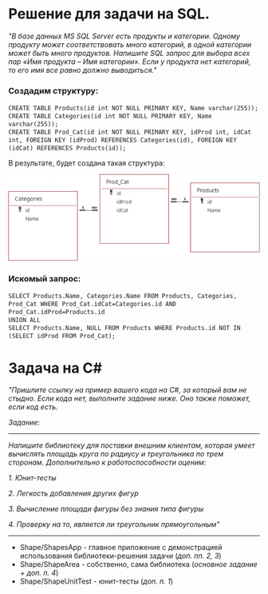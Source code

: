 # Решение для задачи на SQL.

*"В базе данных MS SQL Server есть продукты и категории. Одному продукту может соответствовать много категорий, в одной категории может быть много продуктов. Напишите SQL запрос для выбора всех пар «Имя продукта – Имя категории». Если у продукта нет категорий, то его имя все равно должно выводиться."*

###  Создадим структуру:
    CREATE TABLE Products(id int NOT NULL PRIMARY KEY, Name varchar(255));
    CREATE TABLE Categories(id int NOT NULL PRIMARY KEY, Name varchar(255));
    CREATE TABLE Prod_Cat(id int NOT NULL PRIMARY KEY, idProd int, idCat int, FOREIGN KEY (idProd) REFERENCES Categories(id), FOREIGN KEY (idCat) REFERENCES Products(id));

В результате, будет создана такая структура:

![Полученная структура данных](https://raw.githubusercontent.com/RedSerge/mindbox_hh/master/dbscheme.png)

### Искомый запрос:

    SELECT Products.Name, Categories.Name FROM Products, Categories, Prod_Cat WHERE Prod_Cat.idCat=Categories.id AND Prod_Cat.idProd=Products.id
    UNION ALL
    SELECT Products.Name, NULL FROM Products WHERE Products.id NOT IN (SELECT idProd FROM Prod_Cat);

# Задача на C#

*"Пришлите ссылку на пример вашего кода на C#, за который вам не стыдно. Если кода нет, выполните задание ниже. Оно также поможет, если код есть.*

*Задание:*

---

*Напишите библиотеку для поставки внешним клиентам, которая умеет вычислять площадь круга по радиусу и треугольника по трем сторонам. Дополнительно к работоспособности оценим:*

 *1. Юнит-тесты*
 
 *2. Легкость добавления других фигур*
 
 *3. Вычисление площади фигуры без знания типа фигуры*
 
 *4. Проверку на то, является ли треугольник прямоугольным"*

---

- Shape/ShapesApp - главное приложение с демонстрацией использования библиотеки-решения задачи (*доп. пп. 2, 3*)
- Shape/ShapeArea - собственно, сама библиотека (*основное задание + доп. п. 4*)
- Shape/ShapeUnitTest - юнит-тесты (*доп. п. 1*)
